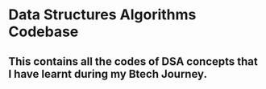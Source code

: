 # Data Structures Algorithms Codebase

## This contains all the codes of DSA concepts that I have learnt during my Btech Journey.